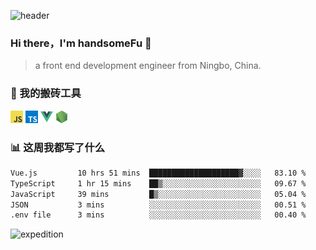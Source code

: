 ![header](https://raw.githubusercontent.com/fzq1998/fzq1998/master/header.png)

### Hi there，I'm handsomeFu 👋

> a front end development engineer from Ningbo, China.

### 🔧 我的搬砖工具
<code><img height="20" src="https://raw.githubusercontent.com/github/explore/80688e429a7d4ef2fca1e82350fe8e3517d3494d/topics/javascript/javascript.png" alt="javascript"></code>
<code><img height="20" src="https://raw.githubusercontent.com/github/explore/80688e429a7d4ef2fca1e82350fe8e3517d3494d/topics/typescript/typescript.png" alt="typescript"></code>
<code><img height="20" src="https://raw.githubusercontent.com/github/explore/80688e429a7d4ef2fca1e82350fe8e3517d3494d/topics/vue/vue.png" alt="vue"></code>
<code><img height="20" src="https://raw.githubusercontent.com/github/explore/80688e429a7d4ef2fca1e82350fe8e3517d3494d/topics/nodejs/nodejs.png" alt="nodejs"></code>



### 📊 这周我都写了什么
<!--START_SECTION:waka-->

```txt
Vue.js         10 hrs 51 mins  ████████████████████▓░░░░   83.10 %
TypeScript     1 hr 15 mins    ██▒░░░░░░░░░░░░░░░░░░░░░░   09.67 %
JavaScript     39 mins         █▒░░░░░░░░░░░░░░░░░░░░░░░   05.04 %
JSON           3 mins          ░░░░░░░░░░░░░░░░░░░░░░░░░   00.51 %
.env file      3 mins          ░░░░░░░░░░░░░░░░░░░░░░░░░   00.40 %
```

<!--END_SECTION:waka-->


![expedition](https://raw.githubusercontent.com/fzq1998/fzq1998/master/expedition.gif)


